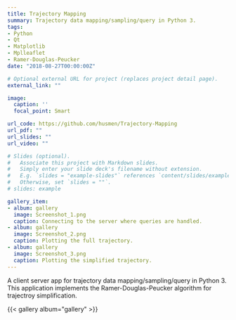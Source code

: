 ```yaml
---
title: Trajectory Mapping
summary: Trajectory data mapping/sampling/query in Python 3.
tags:
- Python
- Qt
- Matplotlib
- Mplleaflet
- Ramer-Douglas-Peucker
date: "2018-08-27T00:00:00Z"

# Optional external URL for project (replaces project detail page).
external_link: ""

image:
  caption: ''
  focal_point: Smart

url_code: https://github.com/husmen/Trajectory-Mapping
url_pdf: ""
url_slides: ""
url_video: ""

# Slides (optional).
#   Associate this project with Markdown slides.
#   Simply enter your slide deck's filename without extension.
#   E.g. `slides = "example-slides"` references `content/slides/example-slides.md`.
#   Otherwise, set `slides = ""`.
# slides: example

gallery_item:
- album: gallery
  image: Screenshot_1.png
  caption: Connecting to the server where queries are handled.
- album: gallery
  image: Screenshot_2.png
  caption: Plotting the full trajectory.
- album: gallery
  image: Screenshot_3.png
  caption: Plotting the simplified trajectory.
---
```


A client server app for trajectory data mapping/sampling/query in Python 3. This application implements the Ramer-Douglas-Peucker algorithm for trajectroy simplification.

{{< gallery album="gallery" >}}
